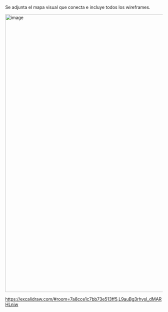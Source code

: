 Se adjunta el mapa visual que conecta e incluye todos los wireframes.

<img width="2048" height="886" alt="image" src="https://github.com/user-attachments/assets/1e46e2f8-74d0-4cb4-aed0-6d8688fea156" />



https://excalidraw.com/#room=7a8cce1c7bb73e513ff5,L9auBg3rhvsl_dMARHLniw


